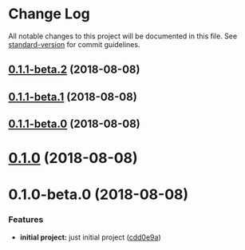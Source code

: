 # Change Log

All notable changes to this project will be documented in this file. See [standard-version](https://github.com/conventional-changelog/standard-version) for commit guidelines.

<a name="0.1.1-beta.2"></a>
## [0.1.1-beta.2](https://github.com/yussan/react-slideview/compare/v0.1.1-beta.1...v0.1.1-beta.2) (2018-08-08)



<a name="0.1.1-beta.1"></a>
## [0.1.1-beta.1](https://github.com/yussan/react-slideview/compare/v0.1.1-beta.0...v0.1.1-beta.1) (2018-08-08)



<a name="0.1.1-beta.0"></a>
## [0.1.1-beta.0](https://github.com/yussan/react-slideview/compare/v0.1.0...v0.1.1-beta.0) (2018-08-08)



<a name="0.1.0"></a>
# [0.1.0](https://github.com/yussan/react-slideview/compare/v0.1.0-beta.0...v0.1.0) (2018-08-08)



<a name="0.1.0-beta.0"></a>
# 0.1.0-beta.0 (2018-08-08)


### Features

* **initial project:** just initial project ([cdd0e9a](https://github.com/yussan/react-slideview/commit/cdd0e9a))
